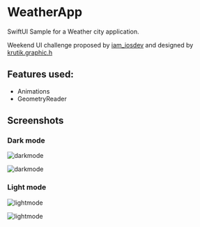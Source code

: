 # WeatherApp

SwiftUI Sample for a Weather city application.

Weekend UI challenge proposed by [iam_iosdev](https://www.instagram.com/iam_iosdev/) and designed by [krutik.graphic.h](https://www.instagram.com/krutik.graphic.h/)

## Features used:

- Animations
- GeometryReader

## Screenshots

### Dark mode

![darkmode](./resources/dark.PNG)

![darkmode](./resources/darkDetails.PNG)

### Light mode

![lightmode](./resources/light.PNG)

![lightmode](./resources/lightDetails.PNG)